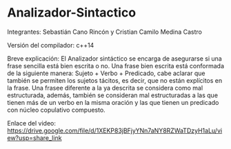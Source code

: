 # Analizador-Sintactico
Integrantes: Sebastián Cano Rincón y Cristian Camilo Medina Castro

Versión del compilador: c++14

Breve explicación: El Analizador sintáctico se encarga de asegurarse si una frase sencilla está bien escrita o no. Una frase bien escrita está conformada de la siguiente manera: Sujeto + Verbo + Predicado, cabe aclarar que también se permiten los sujetos tácitos, es decir, que no están explícitos en la frase. Una frasee diferente a la ya descrita se considera como mal estructurada, además, también se consideran mal estructuradas a las que tienen más de un verbo en la misma oración y las que tienen un predicado con núcleo copulativo compuesto.

Enlace del video: https://drive.google.com/file/d/1XEKP83jBFjyYNn7aNY8RZWaTDzyH1aLu/view?usp=share_link
